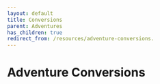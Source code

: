 ```yaml
---
layout: default
title: Conversions
parent: Adventures
has_children: true
redirect_from: /resources/adventure-conversions.
---
```


# Adventure Conversions
